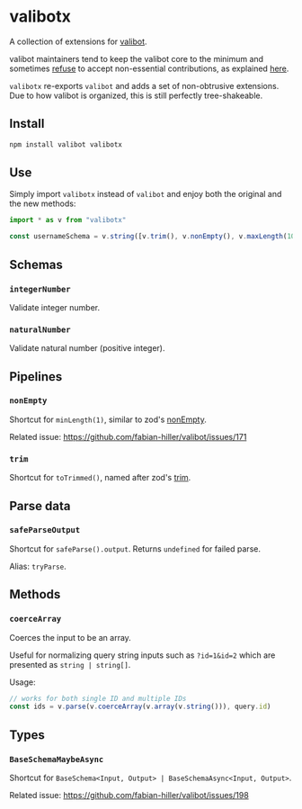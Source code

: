 # valibotx

A collection of extensions for [valibot](https://valibot.dev/).

valibot maintainers tend to keep the valibot core to the minimum and sometimes [refuse](https://github.com/fabian-hiller/valibot/issues/171#issuecomment-1726646389) to accept non-essential contributions, as explained [here](https://github.com/fabian-hiller/valibot/issues/198#issuecomment-1749261796).

`valibotx` re-exports `valibot` and adds a set of non-obtrusive extensions. Due to how valibot is organized, this is still perfectly tree-shakeable.

## Install

```sh
npm install valibot valibotx
```

## Use

Simply import `valibotx` instead of `valibot` and enjoy both the original and the new methods:

```ts
import * as v from "valibotx"

const usernameSchema = v.string([v.trim(), v.nonEmpty(), v.maxLength(100)])
```

## Schemas

### `integerNumber`

Validate integer number.

### `naturalNumber`

Validate natural number (positive integer).

## Pipelines

### `nonEmpty`

Shortcut for `minLength(1)`, similar to zod's [nonEmpty](https://github.com/colinhacks/zod#nonempty).

Related issue: https://github.com/fabian-hiller/valibot/issues/171

### `trim`

Shortcut for `toTrimmed()`, named after zod's [trim](https://github.com/colinhacks/zod/#strings).

## Parse data

### `safeParseOutput`

Shortcut for `safeParse().output`. Returns `undefined` for failed parse.

Alias: `tryParse`.

## Methods

### `coerceArray`

Coerces the input to be an array.

Useful for normalizing query string inputs such as `?id=1&id=2` which are presented as `string | string[]`.

Usage:

```ts
// works for both single ID and multiple IDs
const ids = v.parse(v.coerceArray(v.array(v.string())), query.id)
```

## Types

### `BaseSchemaMaybeAsync`

Shortcut for `BaseSchema<Input, Output> | BaseSchemaAsync<Input, Output>`.

Related issue: https://github.com/fabian-hiller/valibot/issues/198
